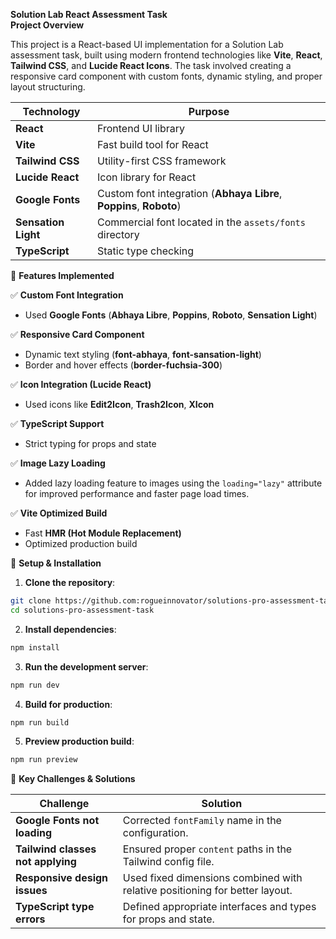 **Solution Lab React Assessment Task**  
**Project Overview**

This project is a React-based UI implementation for a Solution Lab assessment task, built using modern frontend technologies like **Vite**, **React**, **Tailwind CSS**, and **Lucide React Icons**. The task involved creating a responsive card component with custom fonts, dynamic styling, and proper layout structuring.

| **Technology**       | **Purpose**                                      |
|-----------------------|--------------------------------------------------|
| **React**            | Frontend UI library                              |
| **Vite**             | Fast build tool for React                        |
| **Tailwind CSS**     | Utility-first CSS framework                      |
| **Lucide React**     | Icon library for React                           |
| **Google Fonts**     | Custom font integration (**Abhaya Libre**, **Poppins**, **Roboto**) |
| **Sensation Light**  | Commercial font located in the `assets/fonts` directory |
| **TypeScript**       | Static type checking                             |

🚀 **Features Implemented**

✅ **Custom Font Integration**

  - Used **Google Fonts** (**Abhaya Libre**, **Poppins**, **Roboto**, **Sensation Light**)

✅ **Responsive Card Component**

  - Dynamic text styling (**font-abhaya**, **font-sansation-light**)  
  - Border and hover effects (**border-fuchsia-300**)

✅ **Icon Integration (Lucide React)**

  - Used icons like **Edit2Icon**, **Trash2Icon**, **XIcon**

✅ **TypeScript Support**

  - Strict typing for props and state

✅ **Image Lazy Loading**

  - Added lazy loading feature to images using the `loading="lazy"` attribute for improved performance and faster page load times.

✅ **Vite Optimized Build**

  - Fast **HMR (Hot Module Replacement)**  
  - Optimized production build

🔧 **Setup & Installation**

1. **Clone the repository**:  
  ```bash
  git clone https://github.com:rogueinnovator/solutions-pro-assessment-task.git 
  cd solutions-pro-assessment-task
  ```

2. **Install dependencies**:  
  ```bash
  npm install
  ```

3. **Run the development server**:  
  ```bash
  npm run dev
  ```

4. **Build for production**:  
  ```bash
  npm run build
  ```

5. **Preview production build**:  
  ```bash
  npm run preview
  ```

📌 **Key Challenges & Solutions**

| **Challenge**                  | **Solution**                                      |
|--------------------------------|--------------------------------------------------|
| **Google Fonts not loading**   | Corrected `fontFamily` name in the configuration. |
| **Tailwind classes not applying** | Ensured proper `content` paths in the Tailwind config file. |
| **Responsive design issues**   | Used fixed dimensions combined with relative positioning for better layout. |
| **TypeScript type errors**     | Defined appropriate interfaces and types for props and state. |
